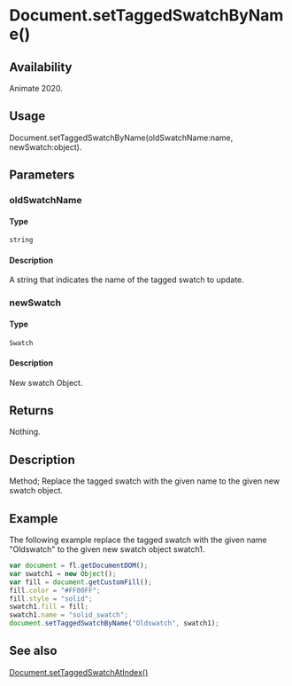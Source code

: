# Document.setTaggedSwatchByName()

## Availability

Animate 2020.

## Usage

Document.setTaggedSwatchByName(oldSwatchName:name, newSwatch:object).

## Parameters

### **oldSwatchName**

#### Type

```typescript
string
```

#### Description

A string that indicates the name of the tagged swatch to update.

### **newSwatch**

#### Type

```typescript
Swatch
```

#### Description

New swatch Object.

## Returns

Nothing.

## Description

Method; Replace the tagged swatch with the given name to the given new swatch object.

## Example

The following example replace the tagged swatch with the given name "Oldswatch" to the given new swatch object swatch1.

```javascript
var document = fl.getDocumentDOM();
var swatch1 = new Object();
var fill = document.getCustomFill();
fill.color = "#FF00FF";
fill.style = "solid";
swatch1.fill = fill;
swatch1.name = "solid_swatch";
document.setTaggedSwatchByName("Oldswatch", swatch1);
```

## See also

[Document.setTaggedSwatchAtIndex()](../Document_object/Document6066.md)
